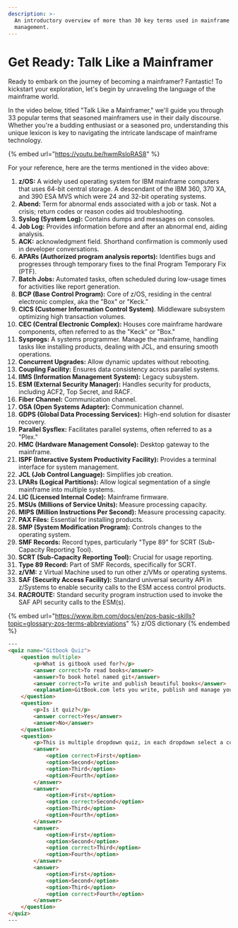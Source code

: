 ```yaml
---
description: >-
  An introductory overview of more than 30 key terms used in mainframe
  management.
---
```


# Get Ready: Talk Like a Mainframer

Ready to embark on the journey of becoming a mainframer? Fantastic! To kickstart your exploration, let's begin by unraveling the language of the mainframe world.&#x20;

In the video below, titled "Talk Like a Mainframer," we'll guide you through 33 popular terms that seasoned mainframers use in their daily discourse. Whether you're a budding enthusiast or a seasoned pro, understanding this unique lexicon is key to navigating the intricate landscape of mainframe technology.&#x20;

{% embed url="https://youtu.be/hwmRsloRAS8" %}

For your reference, here are the terms mentioned in the video above:&#x20;

1. **z/OS:** A widely used operating system for IBM mainframe computers that uses 64-bit central storage. A descendant of the IBM 360, 370 XA, and 390 ESA MVS which were 24 and 32-bit operating systems. &#x20;
2. **Abend:** Term for abnormal ends associated with a job or task. Not a crisis; return codes or reason codes aid troubleshooting.
3. **Syslog (System Log):** Contains dumps and messages on consoles.
4. **Job Log:** Provides information before and after an abnormal end, aiding analysis.
5. **ACK:** acknowledgment field. Shorthand confirmation is commonly used in developer conversations.
6. **APARs (Authorized program analysis reports):** Identifies bugs and progresses through temporary fixes to the final Program Temporary Fix (PTF).
7. **Batch Jobs:** Automated tasks, often scheduled during low-usage times for activities like report generation.
8. **BCP (Base Control Program):** Core of z/OS, residing in the central electronic complex, aka the "Box" or "Keck."
9. **CICS (Customer Information Control System)**. Middleware subsystem optimizing high transaction volumes.
10. **CEC (Central Electronic Complex):** Houses core mainframe hardware components, often referred to as the "Keck" or "Box."
11. **Sysprogs:** A systems programmer. Manage the mainframe, handling tasks like installing products, dealing with JCL, and ensuring smooth operations.
12. **Concurrent Upgrades:** Allow dynamic updates without rebooting.
13. **Coupling Facility:** Ensures data consistency across parallel systems.
14. **IIMS (Information Management System):** Legacy subsystem.
15. **ESM (External Security Manager):** Handles security for products, including ACF2, Top Secret, and RACF.
16. **Fiber Channel:** Communication channel.
17. **OSA (Open Systems Adapter):** Communication channel.
18. **GDPS (Global Data Processing Services):** High-end solution for disaster recovery.
19. **Parallel Sysflex:** Facilitates parallel systems, often referred to as a "Plex."
20. **HMC (Hardware Management Console):** Desktop gateway to the mainframe.
21. **ISPF (Interactive System Productivity Facility):** Provides a terminal interface for system management.
22. **JCL (Job Control Language):** Simplifies job creation.
23. **LPARs (Logical Partitions):** Allow logical segmentation of a single mainframe into multiple systems.
24. **LIC (Licensed Internal Code):** Mainframe firmware.
25. **MSUs (Millions of Service Units):** Measure processing capacity.
26. **MIPS (Million Instructions Per Second):** Measure processing capacity.
27. **PAX Files:** Essential for installing products.
28. **SMP (System Modification Program):** Controls changes to the operating system.
29. **SMF Records:** Record types, particularly "Type 89" for SCRT (Sub-Capacity Reporting Tool).
30. **SCRT (Sub-Capacity Reporting Tool):** Crucial for usage reporting.
31. **Type 89 Record:** Part of SMF Records, specifically for SCRT.
32. **z/VM:** z Virtual Machine used to run other z/VMs or operating systems. &#x20;
33. **SAF (Security Access Facility):** Standard universal security API in z/Systems to enable security calls to the ESM access control products.
34. **RACROUTE:** Standard security program instruction used to invoke the SAF API security calls to the ESM(s).

{% embed url="https://www.ibm.com/docs/en/zos-basic-skills?topic=glossary-zos-terms-abbreviations" %}
z/OS dictionary&#x20;
{% endembed %}

```html
---
<quiz name="Gitbook Quiz">
    <question multiple>
        <p>What is gitbook used for?</p>
        <answer correct>To read books</answer>
        <answer>To book hotel named git</answer>
        <answer correct>To write and publish beautiful books</answer>
        <explanation>GitBook.com lets you write, publish and manage your books online as a service.</explanation>
    </question>
    <question>
        <p>Is it quiz?</p>
        <answer correct>Yes</answer>
        <answer>No</answer>
    </question>
    <question>
        <p>This is multiple dropdown quiz, in each dropdown select a correct number corresponding to the dropdown's order</p>
        <answer>
            <option correct>First</option>
            <option>Second</option>
            <option>Third</option>
            <option>Fourth</option>
        </answer>
        <answer>
            <option>First</option>
            <option correct>Second</option>
            <option>Third</option>
            <option>Fourth</option>
        </answer>
        <answer>
            <option>First</option>
            <option>Second</option>
            <option correct>Third</option>
            <option>Fourth</option>
        </answer>
        <answer>
            <option>First</option>
            <option>Second</option>
            <option>Third</option>
            <option correct>Fourth</option>
        </answer>
    </question>
</quiz>
---
```
